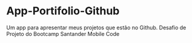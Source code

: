 # App-Portifolio-Github
Um app para apresentar meus projetos que estão no Github.  Desafio de Projeto do Bootcamp Santander Mobile Code
